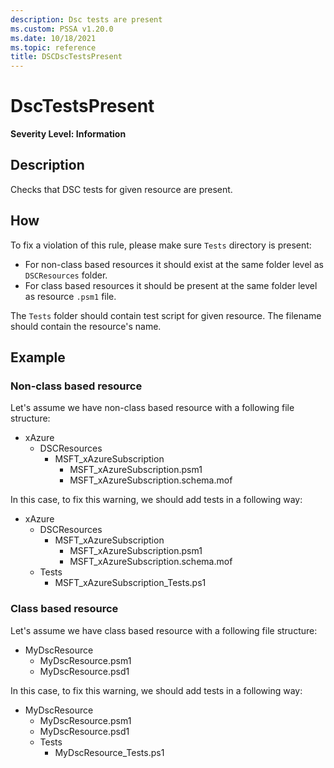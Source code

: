 ```yaml
---
description: Dsc tests are present
ms.custom: PSSA v1.20.0
ms.date: 10/18/2021
ms.topic: reference
title: DSCDscTestsPresent
---
```

# DscTestsPresent

**Severity Level: Information**

## Description

Checks that DSC tests for given resource are present.

## How

To fix a violation of this rule, please make sure `Tests` directory is present:

- For non-class based resources it should exist at the same folder level as `DSCResources` folder.
- For class based resources it should be present at the same folder level as resource `.psm1` file.

The `Tests` folder should contain test script for given resource. The filename should contain the
resource's name.

## Example

### Non-class based resource

Let's assume we have non-class based resource with a following file structure:

- xAzure
  - DSCResources
    - MSFT_xAzureSubscription
      - MSFT_xAzureSubscription.psm1
      - MSFT_xAzureSubscription.schema.mof

In this case, to fix this warning, we should add tests in a following way:

- xAzure
  - DSCResources
    - MSFT_xAzureSubscription
      - MSFT_xAzureSubscription.psm1
      - MSFT_xAzureSubscription.schema.mof
  - Tests
    - MSFT_xAzureSubscription_Tests.ps1

### Class based resource

Let's assume we have class based resource with a following file structure:

- MyDscResource
  - MyDscResource.psm1
  - MyDscResource.psd1

In this case, to fix this warning, we should add tests in a following way:

- MyDscResource
  - MyDscResource.psm1
  - MyDscResource.psd1
  - Tests
    - MyDscResource_Tests.ps1
